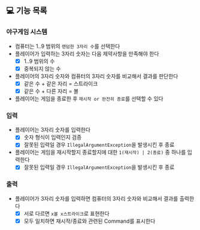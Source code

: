 ## 💻 기능 목록

### 야구게임 시스템

- 컴퓨터는 1..9 범위의 `랜덤한 3자리 수`를 선택한다
- 플레이어가 입력하는 3자리 숫자는 다음 제약사항을 만족해야 한다
    - [X] 1..9 범위의 수
    - [X] 중복되지 않는 수
- 플레이어의 3자리 숫자와 컴퓨터의 3자리 숫자를 비교해서 결과를 판단한다
    - [X] 같은 수 + 같은 자리 = 스트라이크
    - [X] 같은 수 + 다른 자리 = 볼
- 플레이어는 게임을 종료한 후 `재시작 or 완전히 종료`를 선택할 수 있다

### 입력

- 플레이어는 3자리 숫자를 입력한다
    - [X] 숫자 형식이 입력인지 검증
    - [X] 잘못된 입력일 경우 `IllegalArgumentException`을 발생시킨 후 종료
- 플레이어는 게임을 재시작할지 종료할지에 대한 `1(재시작) | 2(종료)` 중 하나를 입력한다
    - [X] 잘못된 입력일 경우 `IllegalArgumentException`을 발생시킨 후 종료

### 출력

- 플레이어가 3자리 숫자를 입력하면 컴퓨터의 3자리 숫자와 비교해서 결과를 출력한다
    - [X] 서로 다르면 `x볼 x스트라이크`로 표현한다
    - [X] 모두 일치하면 재시작/종료와 관련된 Command를 표시한다
